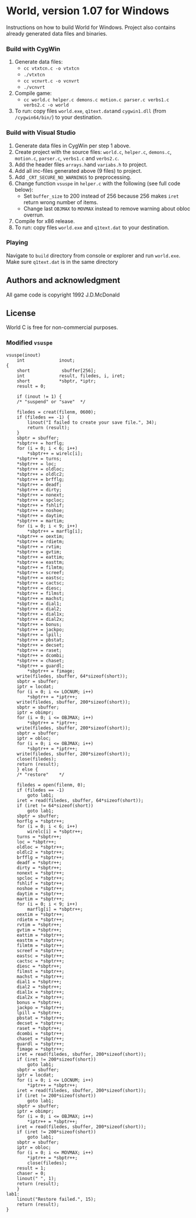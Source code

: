 # World, version 1.07 for Windows
Instructions on how to build World for Windows. Project also contains already generated data files and binaries.
### Build with CygWin
1. Generate data files:  
    * `cc vtxtcn.c -o vtxtcn`
    * `./vtxtcn`
    * `cc vcnvrt.c -o vcnvrt`
    * `./vcnvrt`
2. Compile game:  
    * `cc world.c helper.c demons.c motion.c parser.c verbs1.c verbs2.c -o world`
3. To run: copy files `world.exe`, `q1text.dat`and `cygwin1.dll` (from `/cygwin64/bin/`) to your destination.

### Build with Visual Studio
1. Generate data files in CygWin per step 1 above.
2. Create project with the source files: `world.c`,	`helper.c`, `demons.c`, `motion.c`, `parser.c`, `verbs1.c` and `verbs2.c`.
3. Add the header files `arrays.h`and `variabs.h` to project.
4. Add all inc-files generated above (9 files) to project.
5. Add `_CRT_SECURE_NO_WARNINGS` to preprocessing.
6. Change function `vsuspe` in `helper.c` with the following (see full code below):
	* Set `buffer_size` to 200 instead of 256 because 256 makes `iret` return wrong number of items.
	* Change last `OBJMAX` to `MOVMAX` instead to remove warning about obloc overrun.
7. Compile for x86 release.
8. To run: copy files `world.exe` and `q1text.dat` to your destination.

### Playing
Navigate to `build` directory from console or explorer and run `world.exe`.  
Make sure `q1text.dat` is in the same directory

## Authors and acknowledgment
All game code is copyright 1992 J.D.McDonald

## License
World C is free for non-commercial purposes.

### Modified `vsuspe`
```
vsuspe(inout)
    int             inout;
{
    short            sbuffer[256];
    int             result, filedes, i, iret;
    short           *sbptr, *iptr;
    result = 0;

    if (inout != 1) {
    /* "suspend" or "save"  */

    filedes = creat(filenm, 0600);
    if (filedes == -1) {
        linout("I failed to create your save file.", 34);
        return (result);
    }
    sbptr = sbuffer;
    *sbptr++ = horflg;
    for (i = 0; i < 6; i++)
        *sbptr++ = wirelc[i];
    *sbptr++ = turns;
    *sbptr++ = loc;
    *sbptr++ = oldloc;
    *sbptr++ = oldlc2;
    *sbptr++ = brfflg;
    *sbptr++ = deadf;
    *sbptr++ = dirty;
    *sbptr++ = nonext;
    *sbptr++ = spcloc;
    *sbptr++ = fshlif;
    *sbptr++ = noshoe;
    *sbptr++ = daytim;
    *sbptr++ = martim;
    for (i = 0; i < 9; i++)
        *sbptr++ = marflg[i];
    *sbptr++ = oextim;
    *sbptr++ = rdietm;
    *sbptr++ = rvtim;
    *sbptr++ = gvtim;
    *sbptr++ = eattim;
    *sbptr++ = easttm;
    *sbptr++ = filmtm;
    *sbptr++ = screef;
    *sbptr++ = eastsc;
    *sbptr++ = cactsc;
    *sbptr++ = diesc;
    *sbptr++ = filmst;
    *sbptr++ = machst;
    *sbptr++ = dial1;
    *sbptr++ = dial2;
    *sbptr++ = dial1x;
    *sbptr++ = dial2x;
    *sbptr++ = bonus;
    *sbptr++ = jackpo;
    *sbptr++ = lpill;
    *sbptr++ = pbstat;
    *sbptr++ = decset;
    *sbptr++ = raset;
    *sbptr++ = dcombi;
    *sbptr++ = chaset;
    *sbptr++ = guardl;
        *sbptr++ = fimage;
    write(filedes, sbuffer, 64*sizeof(short));
    sbptr = sbuffer;
    iptr = locdat;
    for (i = 0; i <= LOCNUM; i++)
        *sbptr++ = *iptr++;
    write(filedes, sbuffer, 200*sizeof(short));
    sbptr = sbuffer;
    iptr = obimpr;
    for (i = 0; i <= OBJMAX; i++)
        *sbptr++ = *iptr++;
    write(filedes, sbuffer, 200*sizeof(short));
    sbptr = sbuffer;
    iptr = obloc;
    for (i = 0; i <= OBJMAX; i++)
        *sbptr++ = *iptr++;
    write(filedes, sbuffer, 200*sizeof(short));
    close(filedes);
    return (result);
    } else {
    /* "restore"    */

    filedes = open(filenm, 0);
    if (filedes == -1)
        goto lab1;
    iret = read(filedes, sbuffer, 64*sizeof(short));
    if (iret != 64*sizeof(short))
        goto lab1;
    sbptr = sbuffer;
    horflg = *sbptr++;
    for (i = 0; i < 6; i++)
        wirelc[i] = *sbptr++;
    turns = *sbptr++;
    loc = *sbptr++;
    oldloc = *sbptr++;
    oldlc2 = *sbptr++;
    brfflg = *sbptr++;
    deadf = *sbptr++;
    dirty = *sbptr++;
    nonext = *sbptr++;
    spcloc = *sbptr++;
    fshlif = *sbptr++;
    noshoe = *sbptr++;
    daytim = *sbptr++;
    martim = *sbptr++;
    for (i = 0; i < 9; i++)
        marflg[i] = *sbptr++;
    oextim = *sbptr++;
    rdietm = *sbptr++;
    rvtim = *sbptr++;
    gvtim = *sbptr++;
    eattim = *sbptr++;
    easttm = *sbptr++;
    filmtm = *sbptr++;
    screef = *sbptr++;
    eastsc = *sbptr++;
    cactsc = *sbptr++;
    diesc = *sbptr++;
    filmst = *sbptr++;
    machst = *sbptr++;
    dial1 = *sbptr++;
    dial2 = *sbptr++;
    dial1x = *sbptr++;
    dial2x = *sbptr++;
    bonus = *sbptr++;
    jackpo = *sbptr++;
    lpill = *sbptr++;
    pbstat = *sbptr++;
    decset = *sbptr++;
    raset = *sbptr++;
    dcombi = *sbptr++;
    chaset = *sbptr++;
    guardl = *sbptr++;
    fimage = *sbptr++;
    iret = read(filedes, sbuffer, 200*sizeof(short));
    if (iret != 200*sizeof(short))
        goto lab1;
    sbptr = sbuffer;
    iptr = locdat;
    for (i = 0; i <= LOCNUM; i++)
        *iptr++ = *sbptr++;
    iret = read(filedes, sbuffer, 200*sizeof(short));
    if (iret != 200*sizeof(short))
        goto lab1;
    sbptr = sbuffer;
    iptr = obimpr;
    for (i = 0; i <= OBJMAX; i++)
        *iptr++ = *sbptr++;
    iret = read(filedes, sbuffer, 200*sizeof(short));
    if (iret != 200*sizeof(short))
        goto lab1;
    sbptr = sbuffer;
    iptr = obloc;
    for (i = 0; i <= MOVMAX; i++)
        *iptr++ = *sbptr++;
        close(filedes);
    result = 1;
    chaser = 0;
    linout(" ", 1);
    return (result);
    }
lab1:
    linout("Restore failed.", 15);
    return (result);
}
```